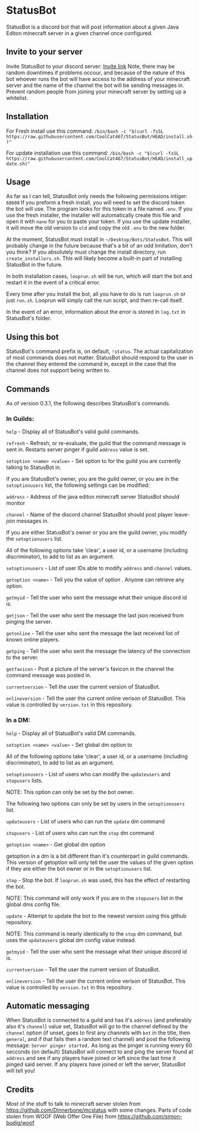 # StatusBot
StatusBot is a discord bot that will post information about a given Java Editon minecraft server in a given channel once configured.


## Invite to your server
Invite StatusBot to your discord server:
[Invite link](https://discord.com/api/oauth2/authorize?client_id=859890649535873044&permissions=68608&scope=bot)
Note, there may be random downtimes if problems occour, and because of the nature of
this bot whoever runs the bot will have access to the address of your minecraft server and
the name of the channel the bot will be sending messages in.
Prevent random people from joining your minecraft server by setting up a whitelist.


## Installation
For Fresh install use this command:
`/bin/bash -c "$(curl -fsSL https://raw.githubusercontent.com/CoolCat467/StatusBot/HEAD/install.sh)"`

For update installation use this command:
`/bin/bash -c "$(curl -fsSL https://raw.githubusercontent.com/CoolCat467/StatusBot/HEAD/install_update.sh)"`


## Usage
As far as I can tell, StatusBot only needs the following permissions intiger: `68608`
If you preform a fresh install, you will need to set the discord token the bot will use.
The program looks for this token in a file named `.env`. If you use the fresh installer,
the installer will automatically create this file and open it with `nano` for you to paste
your token. If you use the update installer, it will move the old version to `old` and copy
the old `.env` to the new folder.

At the moment, StatusBot must install in `~/Desktop/Bots/StatusBot`. This will
probably change in the future because that's a bit of an odd limitation, don't
you think? If you absolutely must change the install directory, run `create_installers.sh`.
This will likely become a built-in part of installing StatusBot in the future.

In both installation cases, `looprun.sh` will be run, which will start the bot and restart
it in the event of a critical error.

Every time after you install the bot, all you have to do is run `looprun.sh` or just
`run.sh`. Looprun will simply call the run script, and then re-call itself.

In the event of an error, information about the error is stored in `log.txt` in StatusBot's
folder.

## Using this bot
StatusBot's command prefix is, on default, `!status`. The actual capitalization of
most commands does not matter. StatusBot should respond to the user in the channel
they entered the command in, except in the case that the channel does not support
being written to.

## Commands
As of version 0.3.1, the following describes StatusBot's commands.

### In Guilds:
`help` - Display all of StatusBot's valid guild commands.

`refresh` - Refresh, or re-evaluate, the guild that the command message is sent in.
 Restarts server pinger if guild `address` value is set.

`setoption <name> <value>` - Set option <name> to <value> for the guild you are currently
  talking to StatusBot in.
   
  If you are StatusBot's owner, you are the guild owner, or you are in the
  `setoptionusers` list, the following settings can be modified:
  
   `address` - Address of the java editon minecraft server StatusBot should monitor
   
   `channel` - Name of the discord channel StatusBot should post player leave-join messages in.
  
  If you are either StatusBot's owner or you are the guild owner, you modify the
  `setoptionusers` list.
  
  All of the following options take 'clear', a user id, or a username (including discriminator),
  to add to list as an argument.
  
   `setoptionusers` - List of user IDs able to modify `address` and `channel` values.

`getoption <name>` - Tell you the value of option <name>. Anyone can retrieve any option.

`getmyid` - Tell the user who sent the message what their unique discord id is.

`getjson` - Tell the user who sent the message the last json received from pinging the server.

`getonline` - Tell the user who sent the message the last received list of known online players.

`getping` - Tell the user who sent the message the latency of the connection to the server.

`getfavicon` - Post a picture of the server's favicon in the channel the command message was posted in.
 
`currentversion` - Tell the user the current version of StatusBot.

`onlineversion` - Tell the user the current online verison of StatusBot.
This value is controlled by `version.txt` in this repository.


### In a DM:
`help` - Display all of StatusBot's valid DM commands.

`setoption <name> <value>` - Set global dm option <name> to <value>

 All of the following options take 'clear', a user id, or a username (including discriminator),
 to add to list as an argument.
 
   `setoptionusers` - List of users who can modify the `updateusers` and `stopusers` lists.

  NOTE: This option can only be set by the bot owner.

   The following two options can only be set by users in the `setoptionusers` list.

   `updateusers` - List of users who can run the `update` dm command

   `stopusers` - List of users who can run the `stop` dm command

`getoption <name>` - Get global dm option <name>

 getoption in a dm is a bit different than it's counterpart in guild commands.
 This version of getoption will only tell the user the values of the given option
 if they are either the bot owner or in the `setoptionusers` list.

`stop` - Stop the bot. If `looprun.sh` was used, this has the effect of restarting the bot.
  
  NOTE: This command will only work if you are in the `stopusers` list in the
  global dms config file.

`update` - Attempt to update the bot to the newest version using this github repository.
  
  NOTE: This command is nearly identically to the `stop` dm command, but uses the
  `updateusers` global dm config value instead.

`getmyid` - Tell the user who sent the message what their unique discord id is.

`currentversion` - Tell the user the current version of StatusBot.

`onlineversion` - Tell the user the current online verison of StatusBot.
This value is controlled by `version.txt` in this repository.


## Automatic messaging
When StatusBot is connected to a guild and has it's `address` (and preferably also it's `channel`)
value set, StatusBot will go to the channel defined by the `channel` option (if unset, goes to first
any channels with `bot` in the title, then `general`, and if that fails then a random text channel)
and post the following message: `Server pinger started.` As long as the pinger is running every 60
secconds (on default) StatusBot will connect to and ping the server found at `address` and see if
any players have joined or left since the last time it pinged said server. If any players have
joined or left the server, StatusBot will tell you!


## Credits
Most of the stuff to talk to minecraft server stolen from https://github.com/Dinnerbone/mcstatus with
some changes.
Parts of code stolen from WOOF (Web Offer One File) from https://github.com/simon-budig/woof
